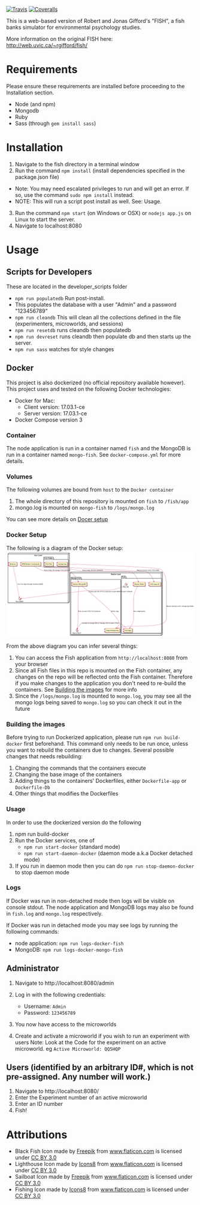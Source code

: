 [![Travis](https://img.shields.io/travis/jorgearanda/fish.svg)]()
[![Coveralls](https://img.shields.io/coveralls/jorgearanda/fish.svg)]()

This is a web-based version of Robert and Jonas Gifford's "FISH", a fish banks simulator for environmental psychology studies.

More information on the original FISH here:
http://web.uvic.ca/~rgifford/fish/

# Requirements
Please ensure these requirements are installed before proceeding to the Installation section.

* Node (and npm)
* Mongodb
* Ruby
* Sass (through `gem install sass`)

# Installation

1. Navigate to the fish directory in a terminal window
2. Run the command `npm install` (install dependencies specified in the package.json file)
  * Note: You may need escalated privileges to run and will get an error. If so, use the command `sudo npm install` instead.
  * NOTE: This will run a script post install as well. See: Usage.
3. Run the command `npm start` (on Windows or OSX) or `nodejs app.js` on Linux to start the server.
4. Navigate to localhost:8080

# Usage

## Scripts for Developers
These are located in the developer_scripts folder

* `npm run populatedb` Run post-install.
 * This populates the database with a user "Admin" and a password "123456789"
* `npm run cleandb` This will clean all the collections defined in the file (experimenters, microworlds, and sessions)
* `npm run resetdb` runs cleandb then populatedb
* `npm run devreset` runs cleandb then populate db and then starts up the server.
* `npm run sass` watches for style changes

## Docker
This project is also dockerized (no official repository available however). This project uses and tested on the following Docker technologies:

* Docker for Mac:
   * Client version: 17.03.1-ce
   * Server version: 17.03.1-ce
* Docker Compose version 3

### Container
The node application is run in a container named `fish` and the MongoDB is run in a container
named `mongo-fish`. See `docker-compose.yml` for more details.

### Volumes
The following volumes are bound from `host` to the `Docker container`
1. The whole directory of this repository is mounted on `fish` to `/fish/app`
2. mongo.log is mounted on `mongo-fish` to `/logs/mongo.log`

You can see more details on [Docer setup](#docker-setup)

### Docker Setup
The following is a diagram of the Docker setup:
![Docker diagram](/docs/docker-setup.png)

From the above diagram you can infer several things:
1. You can access the Fish application from `http://localhost:8080` from your browser
2. Since all Fish files in this repo is mounted on the Fish container, any changes on the repo will be
reflected onto the Fish container. Therefore if you make changes to the application you don't need to
re-build the containers. See [Building the images](#building-the-images) for more info
3. Since the `/logs/mongo.log` is mounted to `mongo.log`, you may see all the mongo logs being saved
to `mongo.log` so you can check it out in the future

### Building the images
Before trying to run Dockerized application, please run `npm run build-docker` first beforehand.
This command only needs to be run once, unless you want to rebuild the containers due to changes.
Several possible changes that needs rebuilding:
1. Changing the commands that the containers execute
2. Changing the base image of the containers
3. Adding things to the containers' Dockerfiles, either `Dockerfile-app` or `Dockerfile-Db`
4. Other things that modifies the Dockerfiles

### Usage
In order to use the dockerized version do the following
1. npm run build-docker
2. Run the Docker services, one of
   * `npm run start-docker` (standard mode)
   * `npm run start-daemon-docker` (daemon mode a.k.a Docker detached mode)
3. If you run in daemon mode then you can do `npm run stop-daemon-docker` to stop daemon mode

### Logs
If Docker was run in non-detached mode then logs will be visible on console stdout.
The node application and MongoDB logs may also be found in `fish.log` and `mongo.log` respectively.

If Docker was run in detached mode you may see logs by running the following commands:
* node application: `npm run logs-docker-fish`
* MongoDB: `npm run logs-docker-mongo-fish`

## Administrator
1. Navigate to http://localhost:8080/admin
2. Log in with the following credentials:
   * Username: `Admin`
   * Password: `123456789`

3. You now have access to the microworlds
4. Create and activate a microworld if you wish to run an experiment with users
   Note: Look at the Code for the experiment on an active microworld. eg `Active Microworld: QQ5HQP`

## Users (identified by an arbitrary ID#, which is not pre-assigned. Any number will work.)
1. Navigate to http://localhost:8080/
2. Enter the Experiment number of an active microworld
3. Enter an ID number
4. Fish!


# Attributions
* Black Fish Icon made by <a href="http://www.freepik.com" title="Freepik">Freepik</a> from <a href="http://www.flaticon.com" title="Flaticon">www.flaticon.com</a> is licensed under <a href="http://creativecommons.org/licenses/by/3.0/" title="Creative Commons BY 3.0">CC BY 3.0</a>
* Lighthouse Icon made by <a href="http://www.icons8.com" title="Icons8">Icons8</a> from <a href="http://www.flaticon.com" title="Flaticon">www.flaticon.com</a> is licensed under <a href="http://creativecommons.org/licenses/by/3.0/" title="Creative Commons BY 3.0">CC BY 3.0</a>
* Sailboat Icon made by <a href="http://www.freepik.com" title="Freepik">Freepik</a> from <a href="http://www.flaticon.com" title="Flaticon">www.flaticon.com</a> is licensed under <a href="http://creativecommons.org/licenses/by/3.0/" title="Creative Commons BY 3.0">CC BY 3.0</a>
* Fishing Icon made by <a href="http://www.icons8.com" title="Icons8">Icons8</a> from <a href="http://www.flaticon.com" title="Flaticon">www.flaticon.com</a> is licensed under <a href="http://creativecommons.org/licenses/by/3.0/" title="Creative Commons BY 3.0">CC BY 3.0</a>
